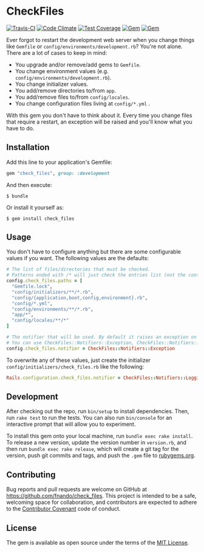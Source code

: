 # CheckFiles

[![Travis-CI](https://travis-ci.org/fnando/check_files.png)](https://travis-ci.org/fnando/check_files)
[![Code Climate](https://codeclimate.com/github/fnando/check_files/badges/gpa.svg)](https://codeclimate.com/github/fnando/check_files)
[![Test Coverage](https://codeclimate.com/github/fnando/check_files/badges/coverage.svg)](https://codeclimate.com/github/fnando/check_files/coverage)
[![Gem](https://img.shields.io/gem/v/check_files.svg)](https://rubygems.org/gems/check_files)
[![Gem](https://img.shields.io/gem/dt/check_files.svg)](https://rubygems.org/gems/check_files)

Ever forgot to restart the development web server when you change things like `Gemfile` or `config/environments/development.rb`? You're not alone. There are a lot of cases to keep in mind:

- You upgrade and/or remove/add gems to `Gemfile`.
- You change environment values (e.g. `config/environments/development.rb`).
- You change initializer values.
- You add/remove directories to/from `app`.
- You add/remove files to/from `config/locales`.
- You change configuration files living at `config/*.yml` .

With this gem you don't have to think about it. Every time you change files that require a restart, an exception will be raised and you'll know what you have to do.

## Installation

Add this line to your application's Gemfile:

```ruby
gem "check_files", group: :development
```

And then execute:

    $ bundle

Or install it yourself as:

    $ gem install check_files

## Usage

You don't have to configure anything but there are some configurable values if you want. The following values are the defaults:

```ruby
# The list of files/directories that must be checked.
# Patterns ended with /* will just check the entries list (not the content).
config.check_files.paths = [
  "Gemfile.lock",
  "config/initializers/**/*.rb",
  "config/{application,boot,config,environment}.rb",
  "config/*.yml",
  "config/environments/**/*.rb",
  "app/*",
  "config/locales/**/*"
]

# The notifier that will be used. By default it raises an exception on Rails < 5 or restarts the web server (Rails 5+).
# You can use CheckFiles::Notifiers::Exception, CheckFiles::Notifiers::Logging or CheckFiles::Notifiers::Restart (Rails 5+).
config.check_files.notifier = CheckFiles::Notifiers::Exception
```

To overwrite any of these values, just create the initializer `config/initializers/check_files.rb` like the following:

```ruby
Rails.configuration.check_files.notifier = CheckFiles::Notifiers::Logging
```

## Development

After checking out the repo, run `bin/setup` to install dependencies. Then, run `rake test` to run the tests. You can also run `bin/console` for an interactive prompt that will allow you to experiment.

To install this gem onto your local machine, run `bundle exec rake install`. To release a new version, update the version number in `version.rb`, and then run `bundle exec rake release`, which will create a git tag for the version, push git commits and tags, and push the `.gem` file to [rubygems.org](https://rubygems.org).

## Contributing

Bug reports and pull requests are welcome on GitHub at https://github.com/fnando/check_files. This project is intended to be a safe, welcoming space for collaboration, and contributors are expected to adhere to the [Contributor Covenant](http://contributor-covenant.org) code of conduct.

## License

The gem is available as open source under the terms of the [MIT License](http://opensource.org/licenses/MIT).
